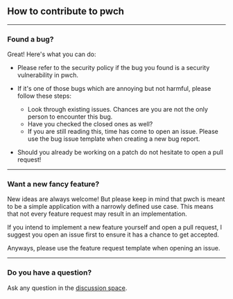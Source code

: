 ## How to contribute to pwch

-----

### Found a bug?

Great! Here's what you can do:

* Please refer to the security policy if the bug you found is a security vulnerability in pwch.
* If it's one of those bugs which are annoying but not harmful, please follow these steps:

   * Look through existing issues. Chances are you are not the only person to encounter this bug.
   * Have you checked the closed ones as well?
   * If you are still reading this, time has come to open an issue. Please use the bug issue template when creating a new bug report.

* Should you already be working on a patch do not hesitate to open a pull request!

-----

### Want a new fancy feature?

New ideas are always welcome! But please keep in mind that pwch is meant to be a simple application with a narrowly defined use case.
This means that not every feature request may result in an implementation. 

If you intend to implement a new feature yourself and open a pull request, I suggest you open an issue first to ensure it has a chance to get accepted. 

Anyways, please use the feature request template when opening an issue.

-----

### Do you have a question?

Ask any question in the [discussion space](https://github.com/nonce9/pwch/discussions).
